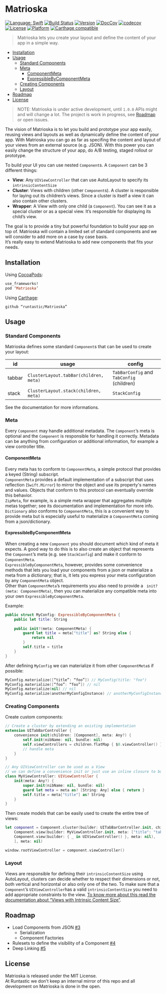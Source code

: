 # Matrioska

[![Language: Swift](https://img.shields.io/badge/lang-Swift-yellow.svg?style=flat)](https://developer.apple.com/swift/)
[![Build Status](https://travis-ci.org/runtastic/Matrioska.svg?branch=master)](https://travis-ci.org/runtastic/Matrioska)
[![Version](https://img.shields.io/cocoapods/v/Matrioska.svg?style=flat)](http://cocoapods.org/pods/Matrioska)
[![DocCov](https://img.shields.io/cocoapods/metrics/doc-percent/Matrioska.svg)](http://cocoadocs.org/docsets/Matrioska)
[![codecov](https://codecov.io/gh/runtastic/Matrioska/branch/master/graph/badge.svg)](https://codecov.io/gh/runtastic/Matrioska)
[![License](https://img.shields.io/cocoapods/l/Matrioska.svg?style=flat)](http://cocoapods.org/pods/Matrioska)
[![Platform](https://img.shields.io/cocoapods/p/Matrioska.svg?style=flat)](http://cocoapods.org/pods/Matrioska)
[![Carthage compatible](https://img.shields.io/badge/Carthage-compatible-4BC51D.svg?style=flat)](https://github.com/Carthage/Carthage)

> Matrioska lets you create your layout and define the content of your app in a simple way.  

- [Installation](#installation)
- [Usage](#usage)
  - [Standard Components](#standard-components)
  - [Meta](#meta)
    - [ComponentMeta](#componentmeta)
    - [ExpressibleByComponentMeta](#expressiblebycomponentMeta)
  - [Creating Components](#creating-components)
  - [Layout](#layout)
- [Roadmap](#roadmap)
- [License](#license)

> NOTE: Matrioska is under active development, until `1.0.0` APIs might and will change a lot. The project is work in progress, see [Roadmap](#roadmap) or open issues.

The vision of Matrioska is to let you build and prototype your app easily, reusing views and layouts as well as dynamically define the content of your app.
With Matrioska you can go as far as specifing the content and layout of your views from an external source (e.g. JSON).
With this power you can easily change the structure of your app, do A/B testing, staged rollout or prototype.

To build your UI you can use nested `Component`s. A `Component` can be 3 different things:

- **View**: Any `UIViewController` that can use AutoLayout to specify its `intrinsicContentSize`
- **Cluster**: Views with children (other `Component`s). A cluster is responsible for laying out its children’s views. Since a cluster is itself a view it can also contain other clusters.
- **Wrapper**: A View with only one child (a `Component`). You can see it as a special cluster or as a special view. It’s responsible for displaying its child’s view.

The goal is to provide a tiny but powerful foundation to build your app on top of.
Matrioska will contain a limited set of standard components and we will consider to add more on a case by case basis.  
It’s really easy to extend Matrioska to add new components that fits your needs.

## Installation

Using [CocoaPods](http://cocoapods.org/):

```ruby
use_frameworks!
pod ‘Matrioska’
```

Using [Carthage](https://github.com/Carthage/Carthage):

```
github “runtastic/Matrioska”
```

## Usage

### Standard Components

Matrioska defines some standard `Component`s that can be used to create your layout:

| id | usage | config |
|---|----|-----|
| tabbar |  `ClusterLayout.tabBar(children, meta)` | `TabBarConfig` and `TabConfig` (children) |
| stack | `ClusterLayout.stack(children, meta)` | `StackConfig` |  

See the documentation for more informations.

### Meta

Every `Component` may handle additional metadata. The `Component`’s meta is optional and the `Component` is responsible for handling it correctly. Metadata can be anything from configuration or additional information, for example a view controller title.

#### ComponentMeta

Every meta has to conform to `ComponentMeta`, a simple protocol that provides a keyed (String) subscript.  
`ComponentMeta` provides a default implementation of a subscript that uses reflection (`Swift.Mirror`) to mirror the object and use its property's names and values. Objects that conform to this protocol can eventually override this behavior.  
`ZipMeta`, for example, is a simple meta wrapper that aggregates multiple metas together; see its documentation and implementation for more info.
`Dictionary` also conforms to `ComponentMeta`, this is a convenient way to provide meta but is especially useful to materialize a `ComponentMeta` coming from a json/dictionary.

#### ExpressibleByComponentMeta

When creating a new `Component` you should document which kind of meta it expects. A good way to do this is to also create an object that represents the `Component`’s meta (e.g. see `StackConfig`) and make it conform to `ComponentMeta`.  
`ExpressibleByComponentMeta`, however, provides some convenience methods that lets you load your components from a json or materialize a meta from a dictionary; that is, it lets you express your meta configuration by any `ComponentMeta` object.  
Other than `ComponentMeta`’s requirements you also need to provide a ` init?(meta: ComponentMeta)`, then you can materialize any compatible meta into your own `ExpressibleByComponentMeta`.  

Example:

```swift
public struct MyConfig: ExpressibleByComponentMeta {
    public let title: String
    
    public init?(meta: ComponentMeta) {
        guard let title = meta["title"] as? String else {
            return nil
        }
        self.title = title
    }
}
```

After defining `MyConfig` we can materialize it from other `ComponentMeta`s if possible:

```swift
MyConfig.materialize([“title”: “foo”]) // MyConfig(title: "foo")
MyConfig.materialize([“foo”: “foo”]) // nil
MyConfig.materialize(nil) // nil
MyConfig.materialize(anotherMyConfigInstance) // anotherMyConfigInstance
```

### Creating Components

Create custom components:

```swift
// Create a cluster by extending an existing implementation
extension UITabBarController {
    convenience init(children: [Component], meta: Any?) {
        self.init(nibName: nil, bundle: nil)
        self.viewControllers = children.flatMap { $0.viewController() }
        // handle meta
    }
}

// Any UIViewController can be used as a View
// we can define a convenience init or just use an inline closure to build the ViewController
class MyViewController: UIViewController {
    init(meta: Any?) {
        super.init(nibName: nil, bundle: nil)
        guard let meta = meta as? [String: Any] else { return }
        self.title = meta["title"] as? String
    }
}
```

Then create models that can be easily used to create the entire tree of views:

```swift
let component = Component.cluster(builder: UITabBarController.init, children: [
    Component.view(builder: MyViewController.init, meta: ["title": "tab1"]),
    Component.view(builder: { _ in UIViewController() }, meta: nil),
    ], meta: nil)

window.rootViewController = component.viewController()
```

### Layout

Views are responsible for defining their `intrinsicContentSize` using AutoLayout, clusters can decide whether to respect their dimensions or not, both vertical and horizontal or also only one of the two.
To make sure that a `Component`’s `UIViewController`has a valid `intrinsicContentSize` you need to add appropriate constraints to the view. [To know more about this read the documentation about “Views with Intrinsic Content Size”](https://developer.apple.com/library/content/documentation/UserExperience/Conceptual/AutolayoutPG/ViewswithIntrinsicContentSize.html).

## Roadmap

- Load Components from JSON [#3](https://github.com/runtastic/Matrioska/issues/3)
	- Serialization
	- Component Factories
- Rulesets to define the visibility of a Component [#4](https://github.com/runtastic/Matrioska/issues/4)
- Deep Linking [#5](https://github.com/runtastic/Matrioska/issues/5)

## License

Matrioska is released under the MIT License.  
At Runtastic we don't keep an internal mirror of this repo and all development on Matrioska is done in the open.
